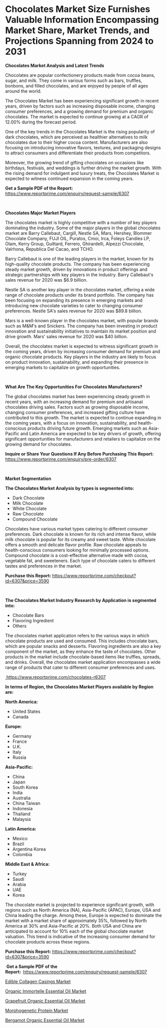 <p><h1>Chocolates Market Size Furnishes Valuable Information Encompassing Market Share, Market Trends, and Projections Spanning from 2024 to 2031</h1></p><p><strong>Chocolates Market Analysis and Latest Trends</strong></p>
<p><p>Chocolates are popular confectionery products made from cocoa beans, sugar, and milk. They come in various forms such as bars, truffles, bonbons, and filled chocolates, and are enjoyed by people of all ages around the world.</p><p>The Chocolates Market has been experiencing significant growth in recent years, driven by factors such as increasing disposable income, changing consumer preferences, and a growing demand for premium and organic chocolates. The market is expected to continue growing at a CAGR of 12.00% during the forecast period.</p><p>One of the key trends in the Chocolates Market is the rising popularity of dark chocolates, which are perceived as healthier alternatives to milk chocolates due to their higher cocoa content. Manufacturers are also focusing on introducing innovative flavors, textures, and packaging designs to attract consumers and differentiate their products from competitors.</p><p>Moreover, the growing trend of gifting chocolates on occasions like birthdays, festivals, and weddings is further driving the market growth. With the rising demand for indulgent and luxury treats, the Chocolates Market is expected to witness continued expansion in the coming years.</p></p>
<p><strong>Get a Sample PDF of the Report:&nbsp;</strong> <a href="https://www.reportprime.com/enquiry/request-sample/6307">https://www.reportprime.com/enquiry/request-sample/6307</a></p>
<p>&nbsp;</p>
<p><strong>Chocolates Major Market Players</strong></p>
<p><p>The chocolates market is highly competitive with a number of key players dominating the industry. Some of the major players in the global chocolates market are Barry Callebaut, Cargill, Nestle SA, Mars, Hershey, Blommer Chocolate Company, FUJI OIL, Puratos, Cmoi, Irca, Foleys Candies LP, Olam, Kerry Group, Guittard, Ferrero, Ghirardelli, Alpezzi Chocolate, Valrhona, Republica Del Cacao, and TCHO.</p><p>Barry Callebaut is one of the leading players in the market, known for its high-quality chocolate products. The company has been experiencing steady market growth, driven by innovations in product offerings and strategic partnerships with key players in the industry. Barry Callebaut's sales revenue for 2020 was $6.9 billion.</p><p>Nestle SA is another key player in the chocolates market, offering a wide range of chocolate products under its brand portfolio. The company has been focusing on expanding its presence in emerging markets and introducing new chocolate varieties to cater to changing consumer preferences. Nestle SA's sales revenue for 2020 was $89.8 billion.</p><p>Mars is a well-known player in the chocolates market, with popular brands such as M&M's and Snickers. The company has been investing in product innovation and sustainability initiatives to maintain its market position and drive growth. Mars' sales revenue for 2020 was $40 billion.</p><p>Overall, the chocolates market is expected to witness significant growth in the coming years, driven by increasing consumer demand for premium and organic chocolate products. Key players in the industry are likely to focus on product innovation, sustainability, and expanding their presence in emerging markets to capitalize on growth opportunities.</p></p>
<p>&nbsp;</p>
<p><strong>What Are The Key Opportunities For Chocolates Manufacturers?</strong></p>
<p><p>The global chocolates market has been experiencing steady growth in recent years, with an increasing demand for premium and artisanal chocolates driving sales. Factors such as growing disposable income, changing consumer preferences, and increased gifting culture have contributed to this growth. The market is expected to continue expanding in the coming years, with a focus on innovation, sustainability, and health-conscious products driving future growth. Emerging markets such as Asia-Pacific and Latin America are expected to be key drivers of growth, offering significant opportunities for manufacturers and retailers to capitalize on the growing demand for chocolates.</p></p>
<p><strong>Inquire or Share Your Questions If Any Before Purchasing This Report:</strong> <a href="https://www.reportprime.com/enquiry/pre-order/6307">https://www.reportprime.com/enquiry/pre-order/6307</a></p>
<p>&nbsp;</p>
<p><strong>Market Segmentation</strong></p>
<p><strong>The Chocolates Market Analysis by types is segmented into:</strong></p>
<p><ul><li>Dark Chocolate</li><li>Milk Chocolate</li><li>White Chocolate</li><li>Raw Chocolate</li><li>Compound Chocolate</li></ul></p>
<p><p>Chocolates have various market types catering to different consumer preferences. Dark chocolate is known for its rich and intense flavor, while milk chocolate is popular for its creamy and sweet taste. White chocolate offers a smooth and delicate flavor profile. Raw chocolate appeals to health-conscious consumers looking for minimally processed options. Compound chocolate is a cost-effective alternative made with cocoa, vegetable fat, and sweeteners. Each type of chocolate caters to different tastes and preferences in the market.</p></p>
<p><strong>Purchase this Report:&nbsp;</strong><a href="https://www.reportprime.com/checkout?id=6307&price=3590">https://www.reportprime.com/checkout?id=6307&price=3590</a></p>
<p>&nbsp;</p>
<p><strong>The Chocolates Market Industry Research by Application is segmented into:</strong></p>
<p><ul><li>Chocolate Bars</li><li>Flavoring Ingredient</li><li>Others</li></ul></p>
<p><p>The chocolates market application refers to the various ways in which chocolate products are used and consumed. This includes chocolate bars, which are popular snacks and desserts. Flavoring ingredients are also a key component of the market, as they enhance the taste of chocolates. Other products in the market include chocolate-based items like truffles, spreads, and drinks. Overall, the chocolates market application encompasses a wide range of products that cater to different consumer preferences and uses.</p></p>
<p><a href="https://www.reportprime.com/chocolates-r6307">&nbsp;https://www.reportprime.com/chocolates-r6307</a></p>
<p><strong>In terms of Region, the Chocolates Market Players available by Region are:</strong></p>
<p>
    <p> <strong> North America: </strong>
        <ul>
            <li>United States</li>
            <li>Canada</li>
        </ul>
        </p> 
    <p> <strong> Europe: </strong>
        <ul>
            <li>Germany</li>
            <li>France</li>
            <li>U.K.</li>
            <li>Italy</li>
            <li>Russia</li>
        </ul>
        </p> 
    <p> <strong> Asia-Pacific: </strong>
        <ul>
            <li>China</li>
            <li>Japan</li>
            <li>South Korea</li>
            <li>India</li>
            <li>Australia</li>
            <li>China Taiwan</li>
            <li>Indonesia</li>
            <li>Thailand</li>
            <li>Malaysia</li>
        </ul>
        </p> 
    <p> <strong> Latin America: </strong>
        <ul>
            <li>Mexico</li>
            <li>Brazil</li>
            <li>Argentina Korea</li>
            <li>Colombia</li>
        </ul>
        </p> 
    <p> <strong> Middle East & Africa: </strong>
        <ul>
            <li>Turkey</li>
            <li>Saudi</li>
            <li>Arabia</li>
            <li>UAE</li>
            <li>Korea</li>
        </ul>
    </p>
    </p>
<p><p>The chocolate market is projected to experience significant growth, with regions such as North America (NA), Asia-Pacific (APAC), Europe, USA and China leading the charge. Among these, Europe is expected to dominate the market with a market share of approximately 35%, followed by North America at 30% and Asia-Pacific at 20%. Both USA and China are anticipated to account for 10% each of the global chocolate market valuation. This trend is indicative of the increasing consumer demand for chocolate products across these regions.</p></p>
<p><strong>Purchase this Report: </strong><a href="https://www.reportprime.com/checkout?id=6307&price=3590">https://www.reportprime.com/checkout?id=6307&price=3590</a></p>
<p>&nbsp;<strong>Get a Sample PDF of the Report:&nbsp;&nbsp;</strong><a href="https://www.reportprime.com/enquiry/request-sample/6307">https://www.reportprime.com/enquiry/request-sample/6307</a></p>
<p><strong></strong></p>
<p><p><a href="https://github.com/markusgodoy/Market-Research-Report-List-5/blob/main/edible-collagen-casings-market.md">Edible Collagen Casings Market</a></p><p><a href="https://github.com/JameTravis/Market-Research-Report-List-6/blob/main/organic-immortelle-essential-oil-market.md">Organic Immortelle Essential Oil Market</a></p><p><a href="https://github.com/luckyshygirl/Market-Research-Report-List-6/blob/main/grapefruit-organic-essential-oil-market.md">Grapefruit Organic Essential Oil Market</a></p><p><a href="https://github.com/qndifksd5/Market-Research-Report-List-1/blob/main/morphogenetic-protein-market.md">Morphogenetic Protein Market</a></p><p><a href="https://github.com/vimar16th/Market-Research-Report-List-6/blob/main/bergamot-organic-essential-oil-market.md">Bergamot Organic Essential Oil Market</a></p></p>